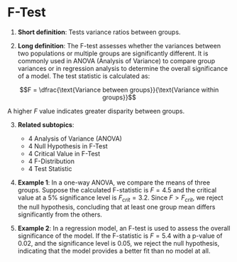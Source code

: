 # F-Test

1. **Short definition**: Tests variance ratios between groups.

2. **Long definition**: The F-test assesses whether the variances between two populations or multiple groups are significantly different. It is commonly used in ANOVA (Analysis of Variance) to compare group variances or in regression analysis to determine the overall significance of a model. The test statistic is calculated as:

$$F = \dfrac{\text{Variance between groups}}{\text{Variance within groups}}$$

A higher $F$ value indicates greater disparity between groups.

3. **Related subtopics**:
   - 4 Analysis of Variance (ANOVA)
   - 4 Null Hypothesis in F-Test
   - 4 Critical Value in F-Test
   - 4 F-Distribution
   - 4 Test Statistic

4. **Example 1**: In a one-way ANOVA, we compare the means of three groups. Suppose the calculated F-statistic is $F = 4.5$ and the critical value at a 5% significance level is $F_{crit} = 3.2$. Since $F > F_{crit}$, we reject the null hypothesis, concluding that at least one group mean differs significantly from the others.

5. **Example 2**: In a regression model, an F-test is used to assess the overall significance of the model. If the F-statistic is $F = 5.4$ with a p-value of 0.02, and the significance level is 0.05, we reject the null hypothesis, indicating that the model provides a better fit than no model at all.